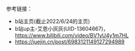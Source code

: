 参考链接：
* b站主页(截止2022/6/24的主页)
* b站up主-艾恩小灰灰(UID-13604667)，https://www.bilibili.com/video/BV1yU4y1m7HL
* https://juejin.cn/post/6983121149127294989
